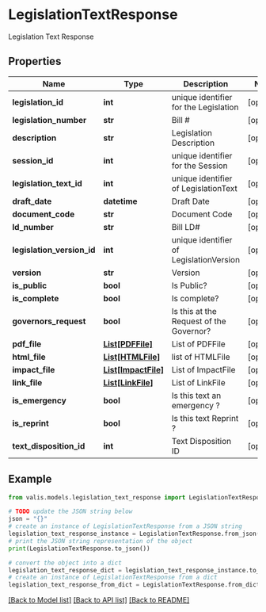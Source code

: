# LegislationTextResponse

Legislation Text Response

## Properties

Name | Type | Description | Notes
------------ | ------------- | ------------- | -------------
**legislation_id** | **int** | unique identifier for the Legislation | [optional] 
**legislation_number** | **str** | Bill # | [optional] 
**description** | **str** | Legislation Description | [optional] 
**session_id** | **int** | unique identifier for the Session | [optional] 
**legislation_text_id** | **int** | unique identifier of LegislationText | [optional] 
**draft_date** | **datetime** | Draft Date | [optional] 
**document_code** | **str** | Document Code | [optional] 
**ld_number** | **str** | Bill LD# | [optional] 
**legislation_version_id** | **int** | unique identifier of LegislationVersion | [optional] 
**version** | **str** | Version | [optional] 
**is_public** | **bool** | Is Public? | [optional] 
**is_complete** | **bool** | Is complete? | [optional] 
**governors_request** | **bool** | Is this at the Request of the Governor? | [optional] 
**pdf_file** | [**List[PDFFile]**](PDFFile.md) | List of PDFFile | [optional] 
**html_file** | [**List[HTMLFile]**](HTMLFile.md) | list of HTMLFile | [optional] 
**impact_file** | [**List[ImpactFile]**](ImpactFile.md) | List of ImpactFile | [optional] 
**link_file** | [**List[LinkFile]**](LinkFile.md) | List of LinkFile | [optional] 
**is_emergency** | **bool** | Is this text an emergency ? | [optional] 
**is_reprint** | **bool** | Is this text Reprint ? | [optional] 
**text_disposition_id** | **int** | Text Disposition ID | [optional] 

## Example

```python
from valis.models.legislation_text_response import LegislationTextResponse

# TODO update the JSON string below
json = "{}"
# create an instance of LegislationTextResponse from a JSON string
legislation_text_response_instance = LegislationTextResponse.from_json(json)
# print the JSON string representation of the object
print(LegislationTextResponse.to_json())

# convert the object into a dict
legislation_text_response_dict = legislation_text_response_instance.to_dict()
# create an instance of LegislationTextResponse from a dict
legislation_text_response_from_dict = LegislationTextResponse.from_dict(legislation_text_response_dict)
```
[[Back to Model list]](../README.md#documentation-for-models) [[Back to API list]](../README.md#documentation-for-api-endpoints) [[Back to README]](../README.md)


